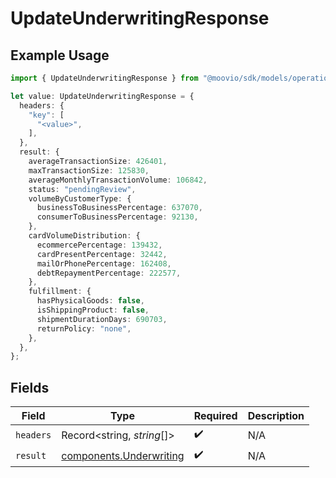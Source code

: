 # UpdateUnderwritingResponse

## Example Usage

```typescript
import { UpdateUnderwritingResponse } from "@moovio/sdk/models/operations";

let value: UpdateUnderwritingResponse = {
  headers: {
    "key": [
      "<value>",
    ],
  },
  result: {
    averageTransactionSize: 426401,
    maxTransactionSize: 125830,
    averageMonthlyTransactionVolume: 106842,
    status: "pendingReview",
    volumeByCustomerType: {
      businessToBusinessPercentage: 637070,
      consumerToBusinessPercentage: 92130,
    },
    cardVolumeDistribution: {
      ecommercePercentage: 139432,
      cardPresentPercentage: 32442,
      mailOrPhonePercentage: 162408,
      debtRepaymentPercentage: 222577,
    },
    fulfillment: {
      hasPhysicalGoods: false,
      isShippingProduct: false,
      shipmentDurationDays: 690703,
      returnPolicy: "none",
    },
  },
};
```

## Fields

| Field                                                              | Type                                                               | Required                                                           | Description                                                        |
| ------------------------------------------------------------------ | ------------------------------------------------------------------ | ------------------------------------------------------------------ | ------------------------------------------------------------------ |
| `headers`                                                          | Record<string, *string*[]>                                         | :heavy_check_mark:                                                 | N/A                                                                |
| `result`                                                           | [components.Underwriting](../../models/components/underwriting.md) | :heavy_check_mark:                                                 | N/A                                                                |